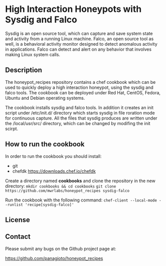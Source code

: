 # High Interaction Honeypots with Sysdig and Falco #

Sysdig is an open source tool, which can capture and save system state and activity from a running Linux machine. Falco, an open source tool as well, is a behavioral activity monitor designed to detect anomalous activity in applications. Falco can detect and alert on any behavior that involves making Linux system calls.

## Description ##

The honeypot_recipes repository contains a chef cookbook which can be used to quickly deploy a high interaction honeypot, using the sysdig and falco tools. The cookbook can be deployed under Red Hat, CentOS, Fedora, Ubuntu and Debian operating systems.

The cookbook installs sysdig and falco tools. In addition it creates an init script under /etc/init.d/ directory which starts sysdig in file roration mode for continuous capture. All the files that sysdig produces are written under the /local/usr/src/ directory, which can be changed by modifing the init scirpt.

## How to run the cookbook ##

In order to run the cookbook you should install:
* git
* chefdk <https://downloads.chef.io/chefdk>

Create a directory named **cookbooks** and clone the repository in the new directory:
`mkdir cookbooks && cd cookbooks`
`git clone https://github.com/mwrlabs/honeypot_recipes sysdig-falco`

Run the cookbook with the following command:
`chef-client --local-mode --runlist 'recipe[sysdig-falco]'`

## License ##

## Contact ##

Please submit any bugs on the Github project page at:

<https://github.com/panagioto/honeypot_recipes>
